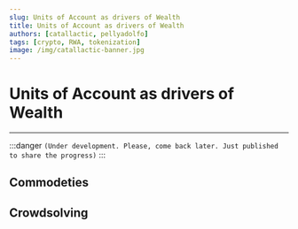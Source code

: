 ```yaml
---
slug: Units of Account as drivers of Wealth
title: Units of Account as drivers of Wealth
authors: [catallactic, pellyadolfo]
tags: [crypto, RWA, tokenization]
image: /img/catallactic-banner.jpg
---
```


# Units of Account as drivers of Wealth
---

:::danger
`(Under development. Please, come back later. Just published to share the progress)`
:::

## Commodeties

## Crowdsolving

